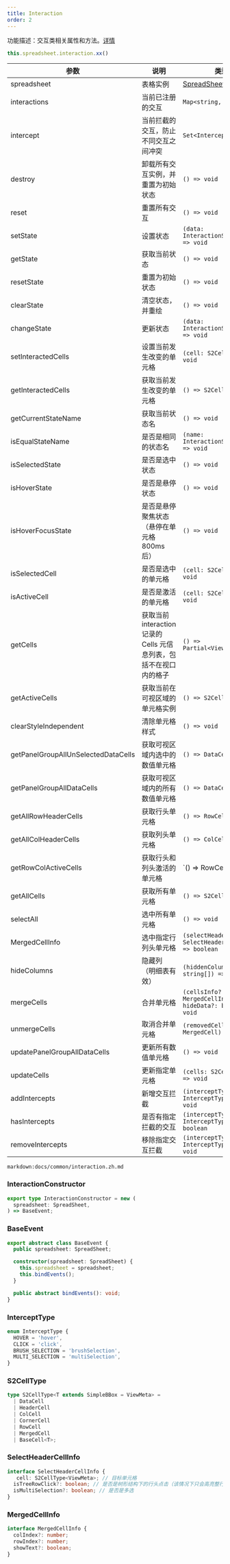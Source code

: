 ```yaml
---
title: Interaction
order: 2
---
```


功能描述：交互类相关属性和方法。[详情](https://github.com/antvis/S2/blob/master/packages/s2-core/src/interaction/root.ts)

```ts
this.spreadsheet.interaction.xx()
```

| 参数 | 说明 | 类型 |
| --- | --- | --- |
| spreadsheet | 表格实例 | [SpreadSheet](/zh/docs/api/basic-class/spreadsheet) |
| interactions | 当前已注册的交互 | `Map<string, BaseEvent>` |
| intercept | 当前拦截的交互，防止不同交互之间冲突 | `Set<Intercept>` |
| destroy | 卸载所有交互实例，并重置为初始状态 | `() => void` |
| reset | 重置所有交互 | `() => void` |
| setState | 设置状态 | `(data: InteractionStateInfo) => void` |
| getState | 获取当前状态 | `() => void` |
| resetState | 重置为初始状态 | `() => void` |
| clearState | 清空状态，并重绘 | `() => void` |
| changeState | 更新状态 | `(data: InteractionStateInfo) => void` |
| setInteractedCells | 设置当前发生改变的单元格 | `(cell: S2CellType) => void` |
| getInteractedCells | 获取当前发生改变的单元格 | `() => S2CellType[]` |
| getCurrentStateName | 获取当前状态名 | `() => void` |
| isEqualStateName | 是否是相同的状态名 | `(name: InteractionStateName) => void` |
| isSelectedState | 是否是选中状态 | `() => void` |
| isHoverState | 是否是悬停状态 | `() => void` |
| isHoverFocusState | 是否是悬停聚焦状态 （悬停在单元格 800ms 后） | `() => void` |
| isSelectedCell | 是否是选中的单元格 | `(cell: S2CellType) => void` |
| isActiveCell | 是否是激活的单元格 | `(cell: S2CellType) => void` |
| getCells | 获取当前 interaction 记录的 Cells 元信息列表，包括不在视口内的格子 | `() => Partial<ViewMeta>[]` |
| getActiveCells | 获取当前在可视区域的单元格实例 | `() => S2CellType[]` |
| clearStyleIndependent | 清除单元格样式 | `() => void` |
| getPanelGroupAllUnSelectedDataCells | 获取可视区域内选中的数值单元格 | `() => DataCell[]` |
| getPanelGroupAllDataCells | 获取可视区域内的所有数值单元格 | `() => DataCell[]` |
| getAllRowHeaderCells | 获取行头单元格 | `() => RowCell[]` |
| getAllColHeaderCells | 获取列头单元格 | `() => ColCell[]` |
| getRowColActiveCells | 获取行头和列头激活的单元格 | `() => RowCell[] | ColCell[]` |
| getAllCells | 获取所有单元格 | `() => S2CellType[]` |
| selectAll | 选中所有单元格 | `() => void` |
| MergedCellInfo | 选中指定行列头单元格 | `(selectHeaderCellInfo: SelectHeaderCellInfo) => boolean` |
| hideColumns | 隐藏列 （明细表有效） | `(hiddenColumnFields: string[]) => void` |
| mergeCells | 合并单元格 | `(cellsInfo?: MergedCellInfo[], hideData?: boolean) => void` |
| unmergeCells | 取消合并单元格 | `(removedCells: MergedCell) => void` |
| updatePanelGroupAllDataCells | 更新所有数值单元格 | `() => void` |
| updateCells | 更新指定单元格 | `(cells: S2CellType[]) => void` |
| addIntercepts | 新增交互拦截 | `(interceptTypes: InterceptType[]) => void` |
| hasIntercepts | 是否有指定拦截的交互 | `(interceptTypes: InterceptType[]) => boolean` |
| removeIntercepts | 移除指定交互拦截 | `(interceptTypes: InterceptType[]) => void` |

`markdown:docs/common/interaction.zh.md`

### InteractionConstructor

```ts
export type InteractionConstructor = new (
  spreadsheet: SpreadSheet,
) => BaseEvent;

```

### BaseEvent

```ts
export abstract class BaseEvent {
  public spreadsheet: SpreadSheet;

  constructor(spreadsheet: SpreadSheet) {
    this.spreadsheet = spreadsheet;
    this.bindEvents();
  }

  public abstract bindEvents(): void;
}
```

### InterceptType

```ts
enum InterceptType {
  HOVER = 'hover',
  CLICK = 'click',
  BRUSH_SELECTION = 'brushSelection',
  MULTI_SELECTION = 'multiSelection',
}
```

### S2CellType

```ts
type S2CellType<T extends SimpleBBox = ViewMeta> =
  | DataCell
  | HeaderCell
  | ColCell
  | CornerCell
  | RowCell
  | MergedCell
  | BaseCell<T>;
```

### SelectHeaderCellInfo

```ts
interface SelectHeaderCellInfo {
   cell: S2CellType<ViewMeta>; // 目标单元格
  isTreeRowClick?: boolean; // 是否是树形结构下的行头点击（该情况下只会高亮整行，而不会高亮所有叶子节点）
  isMultiSelection?: boolean; // 是否是多选
}
```

### MergedCellInfo

```ts
interface MergedCellInfo {
  colIndex?: number;
  rowIndex?: number;
  showText?: boolean;
}
```
